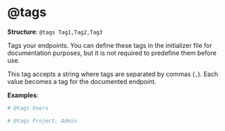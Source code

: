 # @tags

**Structure**: `@tags Tag1,Tag2,Tag3`

Tags your endpoints. You can define these tags in the initializer file for documentation purposes, but it is not required to predefine them before use.

This tag accepts a string where tags are separated by commas (`,`). Each value becomes a tag for the documented endpoint.

**Examples**:

```ruby
# @tags Users
```

```ruby
# @tags Project, Admin
```
